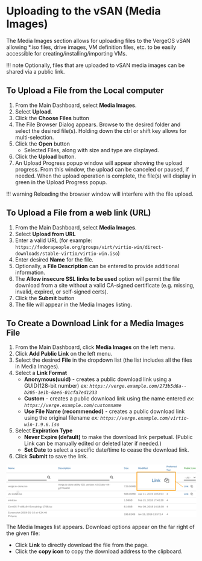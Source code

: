 # Uploading to the vSAN (Media Images)

The Media Images section allows for uploading files to the VergeOS vSAN allowing *.iso files, drive images, VM definition files, etc. to be easily accessible for creating/installing/importing VMs.  

!!! note
    Optionally, files that are uploaded to vSAN media images can be shared via a public link.

## To Upload a File from the Local computer

1. From the Main Dashboard, select **Media Images**.
2. Select **Upload**.
3. Click the **Choose Files** button
4. The File Browser Dialog appears. Browse to the desired folder and select the desired file(s). Holding down the ctrl or shift key allows for multi-selection.
5. Click the **Open** button
    - Selected Files, along with size and type are displayed.
6. Click the **Upload** button.
7. An Upload Progress popup window will appear showing the upload progress. From this window, the upload can be canceled or paused, if needed. When the upload operation is complete, the file(s) will display in green in the Upload Progress popup.

!!! warning
    Reloading the browser window will interfere with the file upload.

## To Upload a File from a web link (URL)

1. From the Main Dashboard, select **Media Images**.
2. Select **Upload from URL**
3. Enter a valid URL (for example: `https://fedorapeople.org/groups/virt/virtio-win/direct-downloads/stable-virtio/virtio-win.iso`)
4. Enter desired **Name** for the file.
5. Optionally, a **File Description** can be entered to provide additional information.
6. The **Allow insecure SSL links to be used** option will permit the file download from a site without a valid CA-signed certificate (e.g. missing, invalid, expired, or self-signed certs).
7. Click the **Submit** button
8. The file will appear in the Media Images listing.

## To Create a Download Link for a Media Images File

1. From the Main Dashboard, click **Media Images** on the left menu.
2. Click **Add Public Link** on the left menu.
3. Select the desired **File** in the dropdown list (the list includes all the files in Media Images).
4. Select a **Link Format**
    - **Anonymous(uuid)** - creates a public download link using a GUID(128-bit number)
      *ex: `https://verge.example.com/273b5d6a--b205-1e1b-6ae6-01cfa7ed1233`*
    - **Custom** - creates a public download link using the name entered
      *ex: `https://verge.example.com/customname`*
    - **Use File Name (recommended)** - creates a public download link using the original filename
      *ex: `https://verge.example.com/virtio-win-1.9.6.iso`*
5. Select **Expiration Type**
    - **Never Expire (default)** to make the download link perpetual. (Public Link can be manually edited or deleted later if needed.)
    - **Set Date** to select a specific date/time to cease the download link.
6. Click **Submit** to save the link.

![Media Images Link Copy](/public/userguide-sshots/mediaimages-link-copy.png)

The Media Images list appears. Download options appear on the far right of the given file:

- Click **Link** to directly download the file from the page.
- Click the **copy icon** to copy the download address to the clipboard.
